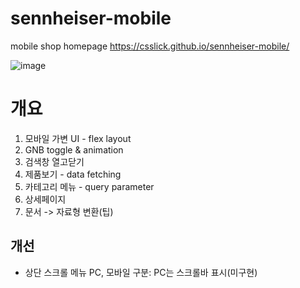# sennheiser-mobile
mobile shop homepage
https://csslick.github.io/sennheiser-mobile/

![image](https://user-images.githubusercontent.com/24298382/179431010-62323ea1-be78-4a0f-ba8e-6c61808a473b.png)

# 개요
1. 모바일 가변 UI - flex layout
2. GNB toggle & animation
3. 검색창 열고닫기
4. 제품보기 - data fetching
5. 카테고리 메뉴 - query parameter
6. 상세페이지
7. 문서 -> 자료형 변환(팁)

## 개선 
- 상단 스크롤 메뉴 PC, 모바일 구분: PC는 스크롤바 표시(미구현)


